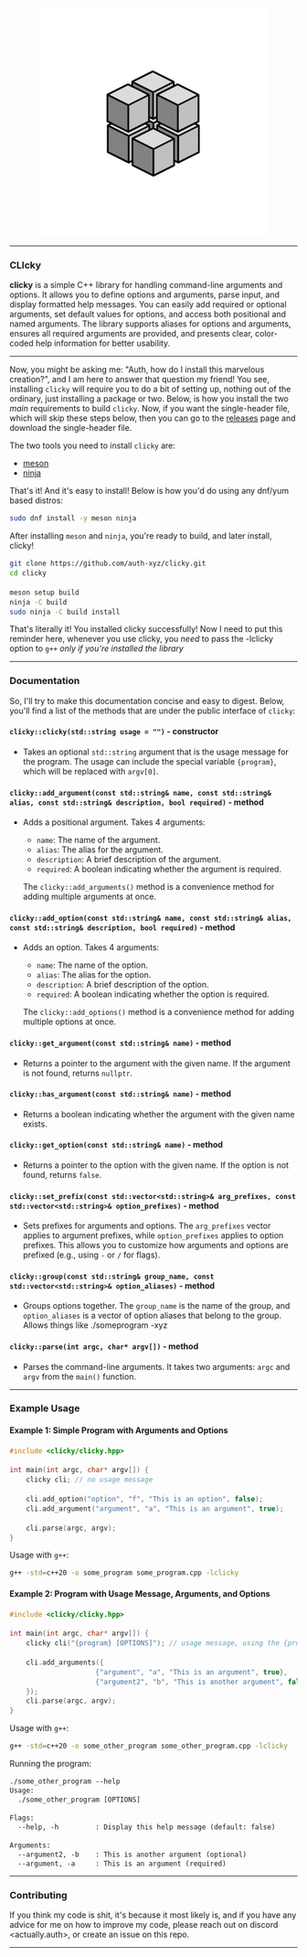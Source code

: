 <p align="center">
    <img src="https://github.com/auth-xyz/assets/blob/main/logos/chunky.png?raw=true" alt="logo" width="400" height="400">
</p>

----

### CLIcky

**clicky** is a simple C++ library for handling command-line arguments and options. It allows you to define options and arguments, parse input, and display formatted help messages. You can easily add required or optional arguments, set default values for options, and access both positional and named arguments. The library supports aliases for options and arguments, ensures all required arguments are provided, and presents clear, color-coded help information for better usability.

----

Now, you might be asking me: "Auth, how do I install this marvelous creation?", and I am here to answer that question my friend!
You see, installing `clicky` will require you to do a bit of setting up, nothing out of the ordinary, just installing a package or two.
Below, is how you install the two *main* requirements to build `clicky`. Now, if you want the single-header file, which will skip these
steps below, then you can go to the [releases](https://github.com/auth-xyz/clicky/releases) page and download the single-header file.

The two tools you need to install `clicky` are:
- [meson](https://mesonbuild.com/)
- [ninja](https://ninja-build.org/)

That's it! And it's easy to install! Below is how you'd do using any dnf/yum based distros:

```bash
sudo dnf install -y meson ninja
```

After installing `meson` and `ninja`, you're ready to build, and later install, clicky!
```bash
git clone https://github.com/auth-xyz/clicky.git
cd clicky

meson setup build
ninja -C build
sudo ninja -C build install
```

That's literally it! You installed clicky successfully!
Now I need to put this reminder here, whenever you use clicky, you *need* to pass the -lclicky option to `g++`
*only if you're installed the library*

----

### Documentation

So, I'll try to make this documentation concise and easy to digest.
Below, you'll find a list of the methods that are under the public interface of `clicky`:

#### `clicky::clicky(std::string usage = "")` - **constructor**
- Takes an optional `std::string` argument that is the usage message for the program. The usage can include the special variable `{program}`, which will be replaced with `argv[0]`.

#### `clicky::add_argument(const std::string& name, const std::string& alias, const std::string& description, bool required)` - **method**
- Adds a positional argument. Takes 4 arguments:
  - `name`: The name of the argument.
  - `alias`: The alias for the argument.
  - `description`: A brief description of the argument.
  - `required`: A boolean indicating whether the argument is required.

  The `clicky::add_arguments()` method is a convenience method for adding multiple arguments at once.

#### `clicky::add_option(const std::string& name, const std::string& alias, const std::string& description, bool required)` - **method**
- Adds an option. Takes 4 arguments:
  - `name`: The name of the option.
  - `alias`: The alias for the option.
  - `description`: A brief description of the option.
  - `required`: A boolean indicating whether the option is required.

  The `clicky::add_options()` method is a convenience method for adding multiple options at once.

#### `clicky::get_argument(const std::string& name)` - **method**
- Returns a pointer to the argument with the given name. If the argument is not found, returns `nullptr`.

#### `clicky::has_argument(const std::string& name)` - **method**
- Returns a boolean indicating whether the argument with the given name exists.

#### `clicky::get_option(const std::string& name)` - **method**
- Returns a pointer to the option with the given name. If the option is not found, returns `false`.

#### `clicky::set_prefix(const std::vector<std::string>& arg_prefixes, const std::vector<std::string>& option_prefixes)` - **method**
- Sets prefixes for arguments and options. The `arg_prefixes` vector applies to argument prefixes, while `option_prefixes` applies to option prefixes. This allows you to customize how arguments and options are prefixed (e.g., using `-` or `/` for flags).

#### `clicky::group(const std::string& group_name, const std::vector<std::string>& option_aliases)` - **method**
- Groups options together. The `group_name` is the name of the group, and `option_aliases` is a vector of option aliases that belong to the group. Allows things like ./someprogram -xyz

#### `clicky::parse(int argc, char* argv[])` - **method**
- Parses the command-line arguments. It takes two arguments: `argc` and `argv` from the `main()` function.


---

### Example Usage

#### Example 1: Simple Program with Arguments and Options

```cpp
#include <clicky/clicky.hpp>

int main(int argc, char* argv[]) {
    clicky cli; // no usage message 

    cli.add_option("option", "f", "This is an option", false);
    cli.add_argument("argument", "a", "This is an argument", true);

    cli.parse(argc, argv);
}
```

Usage with `g++`:
```bash
g++ -std=c++20 -o some_program some_program.cpp -lclicky
```

#### Example 2: Program with Usage Message, Arguments, and Options

```cpp
#include <clicky/clicky.hpp>

int main(int argc, char* argv[]) {
    clicky cli("{program} [OPTIONS]"); // usage message, using the {program} variable.
    
    cli.add_arguments({
                     {"argument", "a", "This is an argument", true},
                     {"argument2", "b", "This is another argument", false}
    });
    cli.parse(argc, argv);
}
```

Usage with `g++`:
```bash
g++ -std=c++20 -o some_other_program some_other_program.cpp -lclicky
```

Running the program:
```
./some_other_program --help
Usage: 
  ./some_other_program [OPTIONS]

Flags:
  --help, -h         : Display this help message (default: false)

Arguments:
  --argument2, -b    : This is another argument (optional)
  --argument, -a     : This is an argument (required)
```

---

### Contributing

If you think my code is shit, it's because it most likely is, and if you have any advice for me on how to improve my code, please reach out on discord <actually.auth>, or create an issue on this repo.

---

